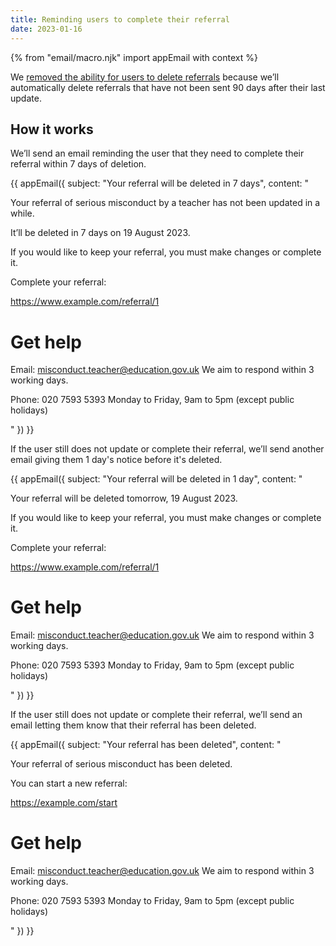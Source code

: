 ```yaml
---
title: Reminding users to complete their referral
date: 2023-01-16
---
```


{% from "email/macro.njk" import appEmail with context %}

We [removed the ability for users to delete referrals](/refer-serious-misconduct-by-a-teacher-in-england/removing-the-ability-to-delete-a-referral) because we’ll automatically delete referrals that have not been sent 90 days after their last update.

## How it works

We’ll send an email reminding the user that they need to complete their referral within 7 days of deletion.

<!-- markdownlint-disable MD025 MD001 -->
{{ appEmail({
  subject: "Your referral will be deleted in 7 days",
  content: "

Your referral of serious misconduct by a teacher has not been updated in a while.

It’ll be deleted in 7 days on 19 August 2023.

If you would like to keep your referral, you must make changes or complete it.

Complete your referral:

https://www.example.com/referral/1


# Get help

Email: misconduct.teacher@education.gov.uk
We aim to respond within 3 working days.

Phone: 020 7593 5393
Monday to Friday, 9am to 5pm (except public holidays)

  "
}) }}

If the user still does not update or complete their referral, we’ll send another email giving them 1 day's notice before it's deleted.

<!-- markdownlint-disable MD025 MD001 -->
{{ appEmail({
  subject: "Your referral will be deleted in 1 day",
  content: "

Your referral will be deleted tomorrow, 19 August 2023.

If you would like to keep your referral, you must make changes or complete it.

Complete your referral:

https://www.example.com/referral/1


# Get help

Email: misconduct.teacher@education.gov.uk
We aim to respond within 3 working days.

Phone: 020 7593 5393
Monday to Friday, 9am to 5pm (except public holidays)

  "
}) }}

If the user still does not update or complete their referral, we’ll send an email letting them know that their referral has been deleted.

<!-- markdownlint-disable MD025 MD001 -->
{{ appEmail({
  subject: "Your referral has been deleted",
  content: "

Your referral of serious misconduct has been deleted.

You can start a new referral:

https://example.com/start


# Get help

Email: misconduct.teacher@education.gov.uk
We aim to respond within 3 working days.

Phone: 020 7593 5393
Monday to Friday, 9am to 5pm (except public holidays)

  "
}) }}

